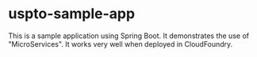 uspto-sample-app
================

This is a sample application using Spring Boot. It demonstrates the use of "MicroServices". It works very well when deployed in CloudFoundry.

